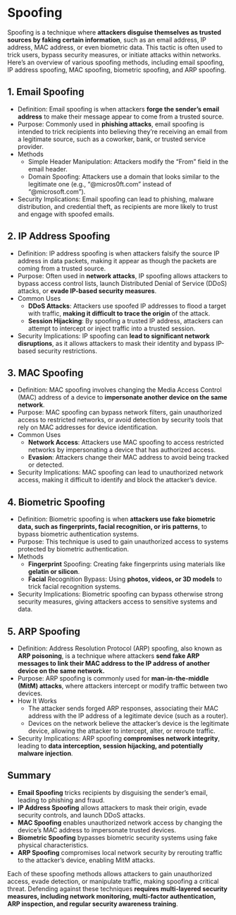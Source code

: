 <br>

# Spoofing
Spoofing is a technique where **attackers disguise themselves as trusted sources by faking certain information**, such as an email address, IP address, MAC address, or even biometric data. This tactic is often used to trick users, bypass security measures, or initiate attacks within networks. Here’s an overview of various spoofing methods, including email spoofing, IP address spoofing, MAC spoofing, biometric spoofing, and ARP spoofing.

## 1. Email Spoofing
  - Definition: Email spoofing is when attackers **forge the sender’s email address** to make their message appear to come from a trusted source.
  - Purpose: Commonly used in **phishing attacks**, email spoofing is intended to trick recipients into believing they’re receiving an email from a legitimate source, such as a coworker, bank, or trusted service provider.
  - Methods
    - Simple Header Manipulation: Attackers modify the “From” field in the email header.
    - Domain Spoofing: Attackers use a domain that looks similar to the legitimate one (e.g., “@micros0ft.com” instead of “@microsoft.com”).
  - Security Implications: Email spoofing can lead to phishing, malware distribution, and credential theft, as recipients are more likely to trust and engage with spoofed emails.

## 2. IP Address Spoofing
  - Definition: IP address spoofing is when attackers falsify the source IP address in data packets, making it appear as though the packets are coming from a trusted source.
  - Purpose: Often used in **network attacks**, IP spoofing allows attackers to bypass access control lists, launch Distributed Denial of Service (DDoS) attacks, or **evade IP-based security measures**.
  - Common Uses
    - **DDoS Attacks**: Attackers use spoofed IP addresses to flood a target with traffic, **making it difficult to trace the origin** of the attack.
    - **Session Hijacking**: By spoofing a trusted IP address, attackers can attempt to intercept or inject traffic into a trusted session.
  - Security Implications: IP spoofing can **lead to significant network disruptions**, as it allows attackers to mask their identity and bypass IP-based security restrictions.

## 3. MAC Spoofing
  - Definition: MAC spoofing involves changing the Media Access Control (MAC) address of a device to **impersonate another device on the same network**.
  - Purpose: MAC spoofing can bypass network filters, gain unauthorized access to restricted networks, or avoid detection by security tools that rely on MAC addresses for device identification.
  - Common Uses
    - **Network Access**: Attackers use MAC spoofing to access restricted networks by impersonating a device that has authorized access.
    - **Evasion**: Attackers change their MAC address to avoid being tracked or detected.
  - Security Implications: MAC spoofing can lead to unauthorized network access, making it difficult to identify and block the attacker’s device.

## 4. Biometric Spoofing
  - Definition: Biometric spoofing is when **attackers use fake biometric data, such as fingerprints, facial recognition, or iris patterns**, to bypass biometric authentication systems.
  - Purpose: This technique is used to gain unauthorized access to systems protected by biometric authentication.
  - Methods
    - **Fingerprint** Spoofing: Creating fake fingerprints using materials like **gelatin or silicon**.
    - **Facial** Recognition Bypass: Using **photos, videos, or 3D models** to trick facial recognition systems.
  - Security Implications: Biometric spoofing can bypass otherwise strong security measures, giving attackers access to sensitive systems and data.

## 5. ARP Spoofing
  - Definition: Address Resolution Protocol (ARP) spoofing, also known as **ARP poisoning**, is a technique where attackers **send fake ARP messages to link their MAC address to the IP address of another device on the same network.**
  - Purpose: ARP spoofing is commonly used for **man-in-the-middle (MitM) attacks**, where attackers intercept or modify traffic between two devices.
  - How It Works
    - The attacker sends forged ARP responses, associating their MAC address with the IP address of a legitimate device (such as a router).
    - Devices on the network believe the attacker’s device is the legitimate device, allowing the attacker to intercept, alter, or reroute traffic.
  - Security Implications: ARP spoofing **compromises network integrity**, leading to **data interception, session hijacking, and potentially malware injection**.

## Summary
  - **Email Spoofing** tricks recipients by disguising the sender’s email, leading to phishing and fraud.
  - **IP Address Spoofing** allows attackers to mask their origin, evade security controls, and launch DDoS attacks.
  - **MAC Spoofing** enables unauthorized network access by changing the device’s MAC address to impersonate trusted devices.
  - **Biometric Spoofing** bypasses biometric security systems using fake physical characteristics.
  - **ARP Spoofing** compromises local network security by rerouting traffic to the attacker’s device, enabling MitM attacks.

Each of these spoofing methods allows attackers to gain unauthorized access, evade detection, or manipulate traffic, making spoofing a critical threat. Defending against these techniques **requires multi-layered security measures, including network monitoring, multi-factor authentication, ARP inspection, and regular security awareness training**.  
<br>